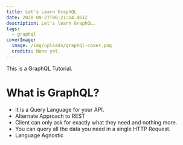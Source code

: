 ```yaml
---
title: Let's Learn GraphQL
date: 2020-09-27T06:21:14.461Z
description: Let's learn GraphQL.
tags:
  - graphql
coverImage:
  image: /img/uploads/graphql-cover.png
  credits: None yet.
---
```

This is a GraphQL Tutorial.
# What is GraphQL?
* It is a Query Language for your API.
* Alternate Approach to REST
* Client can only ask for exactly what they need and nothing more.
* You can query all the data you need in a single HTTP Request.
* Language Agnostic